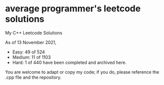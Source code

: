 # average programmer's leetcode solutions
My C++ Leetcode Solutions


As of 13 November 2021, 
- Easy: 49 of 524
- Medium: 11 of 1103
- Hard: 1 of 440
have been completed and archived here.


You are welcome to adapt or copy my code; if you do, please reference the .cpp file and the repository.

